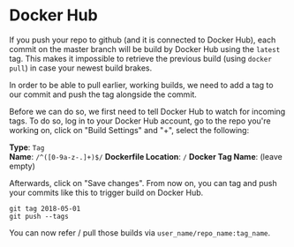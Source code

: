 # Docker Hub

If you push your repo to github (and it is connected to Docker Hub),
each commit on the master branch will be build by Docker Hub using the
``latest`` tag. This makes it impossible to retrieve the previous build
(using ``docker pull``) in case your newest build brakes.

In order to be able to pull earlier, working builds, we need to add a tag
to our commit and push the tag alongside the commit.

Before we can do so, we first need to tell Docker Hub to watch for
incoming tags. To do so, log in to your Docker Hub account, go to the
repo you're working on, click on "Build Settings" and "+",
select the following:

**Type**: ``Tag``  
**Name**: ``/^([0-9a-z-.]+)$/``
**Dockerfile Location**: ``/``
**Docker Tag Name**: (leave empty)

Afterwards, click on "Save changes". From now on, you can tag and push
your commits like this to trigger build on Docker Hub.

```
git tag 2018-05-01
git push --tags
```

You can now refer / pull those builds via ``user_name/repo_name:tag_name``.
